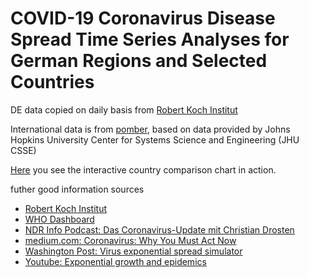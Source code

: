 # COVID-19 Coronavirus Disease Spread Time Series Analyses for German Regions and Selected Countries

DE data copied on daily basis from [Robert Koch Institut](https://www.rki.de/DE/Content/InfAZ/N/Neuartiges_Coronavirus/Fallzahlen.html)

International data is from [pomber](https://github.com/pomber/covid19), based on data provided by Johns Hopkins University Center for Systems Science and Engineering (JHU CSSE) 

[Here](https://entorb.net/COVID-19-coronavirus/#CountriesCustomChart) you see the interactive country comparison chart in action.

futher good information sources
* [Robert Koch Institut](https://www.rki.de/DE/Content/InfAZ/N/Neuartiges_Coronavirus/Fallzahlen.html)
* [WHO Dashboard](https://experience.arcgis.com/experience/685d0ace521648f8a5beeeee1b9125cd)
* [NDR Info Podcast: Das Coronavirus-Update mit Christian Drosten](https://www.ndr.de/nachrichten/info/podcast4684.html)
* [medium.com: Coronavirus: Why You Must Act Now](https://medium.com/@tomaspueyo/coronavirus-act-today-or-people-will-die-f4d3d9cd99ca)
* [Washington Post: Virus exponential spread simulator](https://www.washingtonpost.com/graphics/2020/world/corona-simulator/])
* [Youtube: Exponential growth and epidemics](https://www.youtube.com/watch?v=Kas0tIxDvrg)
